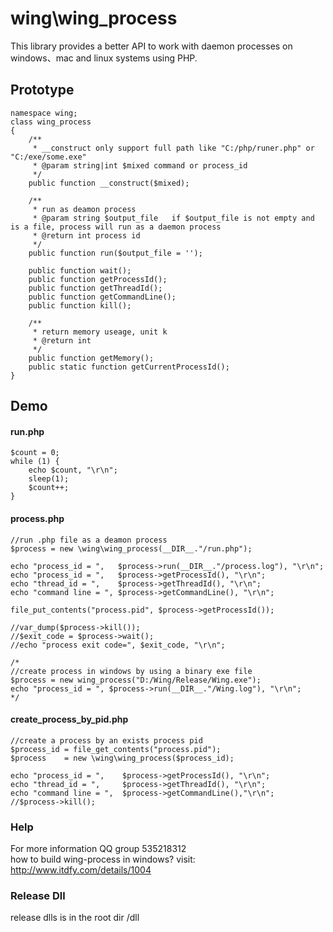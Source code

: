 # wing\wing_process

This library provides a better API to work with daemon processes on windows、mac and linux systems using PHP.


## Prototype
    namespace wing;
	class wing_process
	{
		/**
		 * __construct only support full path like "C:/php/runer.php" or "C:/exe/some.exe"
		 * @param string|int $mixed command or process_id
		 */
		public function __construct($mixed);
		
		/**
		 * run as deamon process
		 * @param string $output_file   if $output_file is not empty and is a file, process will run as a daemon process
		 * @return int process id
		 */
		public function run($output_file = '');

		public function wait();
		public function getProcessId();
		public function getThreadId();
		public function getCommandLine();
		public function kill();
		
		/**
		 * return memory useage, unit k
		 * @return int
		 */
		public function getMemory();
		public static function getCurrentProcessId();
	}
	
## Demo

#### run.php
	$count = 0;
	while (1) {
		echo $count, "\r\n";
		sleep(1);
		$count++;
	}

#### process.php
	//run .php file as a deamon process
	$process = new \wing\wing_process(__DIR__."/run.php");
	
	echo "process_id = ",   $process->run(__DIR__."/process.log"), "\r\n";
	echo "process_id = ",   $process->getProcessId(), "\r\n";
	echo "thread_id = ",    $process->getThreadId(), "\r\n";
	echo "command line = ", $process->getCommandLine(), "\r\n";
	
	file_put_contents("process.pid", $process->getProcessId());

	//var_dump($process->kill());
	//$exit_code = $process->wait();
	//echo "process exit code=", $exit_code, "\r\n";

	/*
	//create process in windows by using a binary exe file
	$process = new wing_process("D:/Wing/Release/Wing.exe");
	echo "process_id = ", $process->run(__DIR__."/Wing.log"), "\r\n";
	*/

	
#### create_process_by_pid.php
    //create a process by an exists process pid
	$process_id = file_get_contents("process.pid");
	$process    = new \wing\wing_process($process_id);
	
	echo "process_id = ",    $process->getProcessId(), "\r\n";
	echo "thread_id = ",     $process->getThreadId(), "\r\n";
	echo "command line = ",  $process->getCommandLine(),"\r\n";
	//$process->kill();

### Help
For more information QQ group 535218312	     
how to build wing-process in windows? visit: http://www.itdfy.com/details/1004

### Release Dll
release dlls is in the root dir /dll